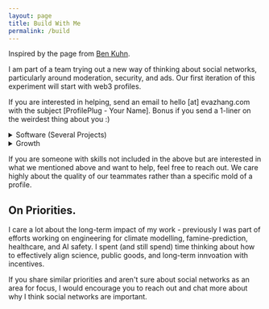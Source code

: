 ```yaml
---
layout: page 
title: Build With Me 
permalink: /build
---
```


Inspired by the page from [Ben Kuhn](https://www.benkuhn.net/work/). 

I am part of a team trying out a new way of thinking about social networks, particularly around moderation, security, and ads. Our first iteration of this experiment will start with web3 profiles. 

If you are interested in helping, send an email to hello [at] evazhang.com with the subject [ProfilePlug - Your Name]. Bonus if you send a 1-liner on the weirdest thing about you :) 

<details>
<summary>Software (Several Projects)</summary>

\- Full stack (Web), Back-end, Protocol
\- Javascript, C++ 
\- Solidity and Rust are bonus but not required  
\- No particular type of degree required, we will
be indexing on individual interest and contributions. 
\- Open source contributions are +!  
\- We don't expect you (and hope you don't either) to be good
at more than one of the above.  
\- If you are more into the theory side of things, there will
be opportunities to contribute to an ongoing whitepaper for the 
protocol. 
</details>



<details>
<summary>Growth</summary>

\- We are interested in someone who can own growth and enjoy
experimenting with new and unconventional ways for growth. 
\- You will get to own growth. This means you enjoy running new
experiments and quick iterations on new ways of understanding 
and acquiring users. 
\- You are someone who enjoy quantitative metrics but understand 
	Goodhart's law. 
\- This may include producing social content (Twitter, Discord), identifying community trends and partners, and finding new growth avenues.  
\- Some parts of growth will also be relaying feedback or working closely with people on the product side.  
\- Some things we've done include 
	\- taping QR code posters for user studies in the wild  
	\- recruiting user feedback manually at events  
	\- live-calling users and walking them through demos 
</details> 



If you are someone with skills not included in the above but are interested in what we mentioned above and want to help, feel free to reach out. We care highly about the quality of our teammates rather than a specific mold of a profile. 

## On Priorities. 

I care a lot about the long-term impact of my work \- previously I was part of efforts working on engineering for climate modelling, famine-prediction, healthcare, and AI safety. I spent (and still spend) time thinking about how to effectively align science, public goods, and long-term innvoation with incentives. 

If you share similar priorities and aren't sure about social networks as an area for focus, I would encourage you to reach out and chat more about why I think social networks are important. 